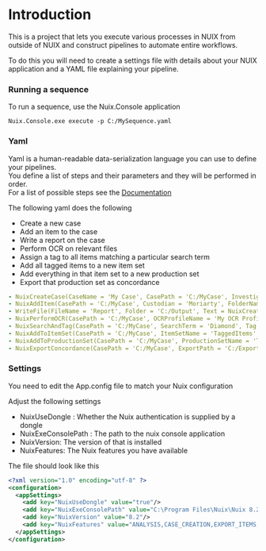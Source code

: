 # Introduction

This is a project that lets you execute various processes in NUIX from outside of NUIX and construct pipelines to automate entire workflows.<br>

To do this you will need to create a settings file with details about your NUIX application and a YAML file explaining your pipeline.

### Running a sequence

To run a sequence, use the Nuix.Console application

`Nuix.Console.exe execute -p C:/MySequence.yaml`


### Yaml

Yaml is a human-readable data-serialization language you can use to define your pipelines.<br>
You define a list of steps and their parameters and they will be performed in order. <br>
For a list of possible steps see the [Documentation](documentation.md)<br>

The following yaml does the following
- Create a new case
- Add an item to the case
- Write a report on the case
- Perform OCR on relevant files
- Assign a tag to all items matching a particular search term
- Add all tagged items to a new item set
- Add everything in that item set to a new production set
- Export that production set as concordance


```yaml
- NuixCreateCase(CaseName = 'My Case', CasePath = 'C:/MyCase', Investigator = 'Sherlock Holmes')
- NuixAddItem(CasePath = 'C:/MyCase', Custodian = 'Moriarty', FolderName = 'My Folder', Path = 'C:/Data/MyFile.txt')
- WriteFile(FileName = 'Report', Folder = 'C:/Output', Text = NuixCreateReport(CasePath = 'C:/MyCase'))
- NuixPerformOCR(CasePath = 'C:/MyCase', OCRProfileName = 'My OCR Profile', SearchTerm = 'NOT flag:encrypted AND ((mime-type:application/pdf AND NOT content:*) OR (mime-type:image/* AND ( flag:text_not_indexed OR content:( NOT * ) )))')
- NuixSearchAndTag(CasePath = 'C:/MyCase', SearchTerm = 'Diamond', Tag = 'Gems')
- NuixAddToItemSet(CasePath = 'C:/MyCase', ItemSetName = 'TaggedItems', SearchTerm = 'Tag:*')
- NuixAddToProductionSet(CasePath = 'C:/MyCase', ProductionSetName = 'TaggedItemsProductionSet', SearchTerm = 'ItemSet:TaggedItems')
- NuixExportConcordance(CasePath = 'C:/MyCase', ExportPath = 'C:/Export', ProductionSetName = 'TaggedItemsProductionSet')

```

### Settings

You need to edit the App.config file to match your Nuix configuration<br>

Adjust the following settings<br>

- NuixUseDongle : Whether the Nuix authentication is supplied by a dongle
- NuixExeConsolePath : The path to the nuix console application
- NuixVersion: The version of that is installed
- NuixFeatures: The Nuix features you have available

The file should look like this

```xml
<?xml version="1.0" encoding="utf-8" ?>
<configuration>
  <appSettings>
    <add key="NuixUseDongle" value="true"/>
    <add key="NuixExeConsolePath" value="C:\Program Files\Nuix\Nuix 8.2\nuix_console.exe"/>
    <add key="NuixVersion" value="8.2"/>
    <add key="NuixFeatures" value="ANALYSIS,CASE_CREATION,EXPORT_ITEMS,METADATA_IMPORT,OCR_PROCESSING,PRODUCTION_SET"/>
  </appSettings>
</configuration>
```


